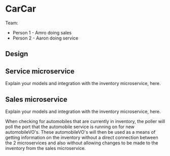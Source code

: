 # CarCar

Team:

* Person 1 - Amro doing sales
* Person 2 - Aaron doing service

## Design

## Service microservice

Explain your models and integration with the inventory
microservice, here.

## Sales microservice

Explain your models and integration with the inventory
microservice, here.

When checking for automobiles that are currently in inventory, the poller will poll the port that the automobile service is running on for new automobileVO's. These automobileVO's will then be used as a means of getting information on the inventory without a direct connection between the 2 microservices and also without allowing changes to be made to the inventory from the sales microservice. 
